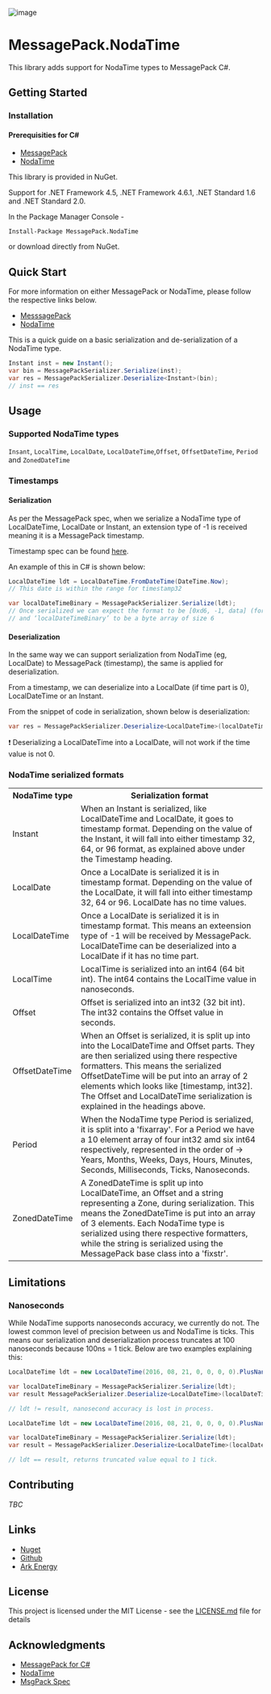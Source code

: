 ![image](http://www.ark-energy.eu/wp-content/uploads/ark-dark.png)
# MessagePack.NodaTime

This library adds support for NodaTime types to MessagePack C#.

## Getting Started

### Installation
#### Prerequisities for C#
* [MessagePack](https://www.nuget.org/packages/MessagePack/)
* [NodaTime](https://www.nuget.org/packages/NodaTime/)


This library is provided in NuGet.

Support for .NET Framework 4.5, .NET Framework 4.6.1, .NET Standard 1.6 and .NET Standard 2.0.

In the Package Manager Console -
```
Install-Package MessagePack.NodaTime
```
or download directly from NuGet.

## Quick Start
For more information on either MessagePack or NodaTime, please follow the respective links below. 
* [MesssagePack](https://github.com/neuecc/MessagePack-CSharp/blob/master/README.md)
* [NodaTime](https://nodatime.org/)

This is a quick guide on a basic serialization and de-serialization of a NodaTime type.

```csharp
Instant inst = new Instant();
var bin = MessagePackSerializer.Serialize(inst);
var res = MessagePackSerializer.Deserialize<Instant>(bin);
// inst == res
```

## Usage
### Supported NodaTime types
 `Insant`, `LocalTime`,  `LocalDate`,  `LocalDateTime`,`Offset`, `OffsetDateTime`, `Period` and `ZonedDateTime`

### Timestamps
#### Serialization
As per the MessagePack spec, when we serialize a NodaTime type of LocalDateTime, LocalDate or Instant, an extension type of -1 is received meaning it is a MessagePack timestamp.

Timestamp spec can be found [here](https://github.com/msgpack/msgpack/blob/master/spec.md#timestamp-extension-type).

An example of this in C# is shown below:
```csharp
LocalDateTime ldt = LocalDateTime.FromDateTime(DateTime.Now);
// This date is within the range for timestamp32

var localDateTimeBinary = MessagePackSerializer.Serialize(ldt);
// Once serialized we can expect the format to be [0xd6, -1, data] (format, extension type, data in bytes),
// and ‘localDateTimeBinary’ to be a byte array of size 6
```

#### Deserialization
In the same way we can support serialization from NodaTime (eg, LocalDate) to MessagePack (timestamp), the same is applied for deserialization. 

From a timestamp, we can deserialize into a LocalDate (if time part is 0), LocalDateTime or an Instant.

From the snippet of code in serialization, shown below is deserialization:
```csharp
var res = MessagePackSerializer.Deserialize<LocalDateTime>(localDateTimeBinary);
```
:heavy_exclamation_mark: Deserializing a LocalDateTime into a LocalDate, will not work if the time value is not 0.

### NodaTime serialized formats
<table>
  <tr><th>NodaTime type</th><th>Serialization format</th></tr>
  <tr><td>Instant</td><td>When an Instant is serialized, like LocalDateTime and LocalDate, it goes to timestamp format. Depending on the value of the Instant, it will fall into either timestamp 32, 64, or 96 format, as explained above under the Timestamp heading.</td></tr>
  <tr><td>LocalDate</td><td>Once a LocalDate is serialized it is in timestamp format. Depending on the value of the LocalDate, it will fall into either timestamp 32, 64 or 96. LocalDate has no time values.</td></tr>
  <tr><td>LocalDateTime</td><td>Once a LocalDate is serialized it is in timestamp format. This means an exteension type of -1 will be received by MessagePack. LocalDateTime can be deserialized into a LocalDate if it has no time part.</td></tr>
  <tr><td>LocalTime</td><td>LocalTime is serialized into an int64 (64 bit int). The int64 contains the LocalTime value in nanoseconds.</td></tr>
  <tr><td>Offset</td><td>Offset is serialized into an int32 (32 bit int). The int32 contains the Offset value in seconds.</td></tr>
  <tr><td>OffsetDateTime</td><td>When an Offset is serialized, it is split up into into the LocalDateTime and Offset parts.
They are then serialized using there respective formatters. 
This means the serialized OffsetDateTime will be put into an array of 2 elements which looks like [timestamp, int32].
The Offset and LocalDateTime serialization is explained in the headings above.</td></tr>
  <tr><td>Period</td><td>When the NodaTime type Period is serialized, it is split into a 'fixarray'. 
For a Period we have a 10 element array of four int32 amd six int64 respectively, represented in the order of → 
Years, Months, Weeks, Days, Hours, Minutes, Seconds, Milliseconds, Ticks, Nanoseconds.</td></tr>
  <tr><td>ZonedDateTime</td><td>A ZonedDateTime is split up into LocalDateTime, an Offset and a string representing a Zone, during serialization.
This means the ZonedDateTime is put into an array of 3 elements.
Each NodaTime type is serialized using there respective formatters, 
while the string is serialized using the MessagePack base class into a 'fixstr'.</td></tr>
</table>

## Limitations
### Nanoseconds
While NodaTime supports nanoseconds accuracy, we currently do not. The lowest common level of precision between us and NodaTime is ticks. This means our serialization and deserialization process truncates at 100 nanoseconds because 100ns = 1 tick. 
Below are two examples explaining this:
```csharp
LocalDateTime ldt = new LocalDateTime(2016, 08, 21, 0, 0, 0, 0).PlusNanoseconds(1)

var localDateTimeBinary = MessagePackSerializer.Serialize(ldt);
var result MessagePackSerializer.Deserialize<LocalDateTime>(localDateTimeBinary);

// ldt != result, nanosecond accuracy is lost in process.
```

```csharp
LocalDateTime ldt = new LocalDateTime(2016, 08, 21, 0, 0, 0, 0).PlusNanoseconds(100);

var localDateTimeBinary = MessagePackSerializer.Serialize(ldt);
var result = MessagePackSerializer.Deserialize<LocalDateTime>(localDateTimeBinary);

// ldt == result, returns truncated value equal to 1 tick.
```

## Contributing
*TBC*

## Links
* [Nuget]()
* [Github](https://github.com/ARKlab/MessagePack)
* [Ark Energy](http://www.ark-energy.eu/)


## License
This project is licensed under the MIT License - see the [LICENSE.md](https://github.com/ARKlab/MessagePack/blob/feature/Create-Nodatime-Extensions/LICENSE) file for details

## Acknowledgments
* [MessagePack for C#](https://github.com/neuecc/MessagePack-CSharp)
* [NodaTime](https://nodatime.org/)
* [MsgPack Spec](https://github.com/msgpack/msgpack/blob/master/spec.md)
